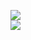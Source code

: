 [![](https://img.shields.io/badge/Made%20With-Github%20Spray-lightgrey.svg?style=for-the-badge&logo=github)](https://github.com/Annihil/github-spray#5454)  
[![](https://i.imgur.com/2DrTn0Z.gif)](https://github.com/Annihil/github-spray)